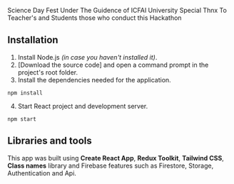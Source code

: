 Science Day Fest
Under The Guidence of ICFAI University
Special Thnx To Teacher's and Students those who conduct this Hackathon



## Installation

1. Install Node.js *(in case you haven't installed it)*.
2. [Download the source code] and open a command prompt in the project's root folder.
3. Install the dependencies needed for the application.

```
npm install
```
4. Start React project and development server.

```
npm start
```

## Libraries and tools

This app was built using **Create React App**, **Redux Toolkit**, **Tailwind CSS**, **Class names** library and Firebase features such as Firestore, Storage, Authentication and Api.
